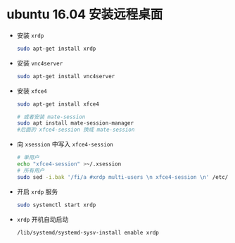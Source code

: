 # ubuntu 16.04 安装远程桌面

* 安装 `xrdp`
  ```bash
  sudo apt-get install xrdp  
  ```
  
* 安装 `vnc4server`
  ```bash
  sudo apt-get install vnc4server
  ```
  
* 安装 `xfce4`
  ```bash
  sudo apt-get install xfce4
  
  # 或者安装 mate-session
  sudo apt install mate-session-manager
  #后面的 xfce4-session 换成 mate-session
  ```
  
* 向 `xsession` 中写入 `xfce4-session`
  ```bash
  # 单用户
  echo "xfce4-session" >~/.xsession
  # 所有用户
  sudo sed -i.bak '/fi/a #xrdp multi-users \n xfce4-session \n' /etc/xrdp/startwm.sh
  ```
  
* 开启 `xrdp` 服务
  ```bash
  sudo systemctl start xrdp
  ```
  
* `xrdp` 开机自动启动
  ```bash
  /lib/systemd/systemd-sysv-install enable xrdp
  ```
